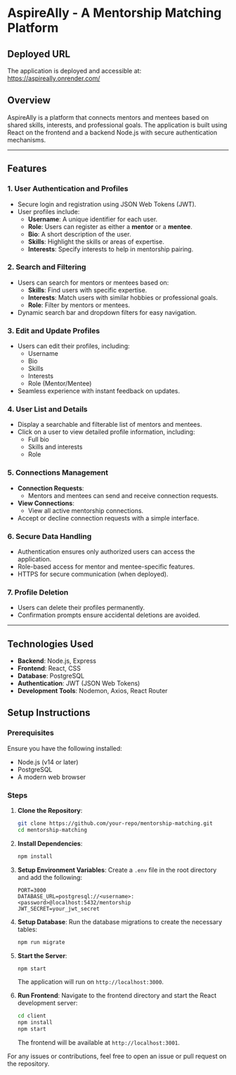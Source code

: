 # AspireAlly - A Mentorship Matching Platform

## Deployed URL

The application is deployed and accessible at:
https://aspireally.onrender.com/

## Overview

AspireAlly is a platform that connects mentors and mentees based on shared skills, interests, and professional goals. The application is built using React on the frontend and a backend Node.js with secure authentication mechanisms.

---

## Features

### 1. User Authentication and Profiles

- Secure login and registration using JSON Web Tokens (JWT).
- User profiles include:
  - **Username**: A unique identifier for each user.
  - **Role**: Users can register as either a **mentor** or a **mentee**.
  - **Bio**: A short description of the user.
  - **Skills**: Highlight the skills or areas of expertise.
  - **Interests**: Specify interests to help in mentorship pairing.

### 2. Search and Filtering

- Users can search for mentors or mentees based on:
  - **Skills**: Find users with specific expertise.
  - **Interests**: Match users with similar hobbies or professional goals.
  - **Role**: Filter by mentors or mentees.
- Dynamic search bar and dropdown filters for easy navigation.

### 3. Edit and Update Profiles

- Users can edit their profiles, including:
  - Username
  - Bio
  - Skills
  - Interests
  - Role (Mentor/Mentee)
- Seamless experience with instant feedback on updates.

### 4. User List and Details

- Display a searchable and filterable list of mentors and mentees.
- Click on a user to view detailed profile information, including:
  - Full bio
  - Skills and interests
  - Role

### 5. Connections Management

- **Connection Requests**:
  - Mentors and mentees can send and receive connection requests.
- **View Connections**:
  - View all active mentorship connections.
- Accept or decline connection requests with a simple interface.

### 6. Secure Data Handling

- Authentication ensures only authorized users can access the application.
- Role-based access for mentor and mentee-specific features.
- HTTPS for secure communication (when deployed).

### 7. Profile Deletion

- Users can delete their profiles permanently.
- Confirmation prompts ensure accidental deletions are avoided.

---

## Technologies Used

- **Backend**: Node.js, Express
- **Frontend**: React, CSS
- **Database**: PostgreSQL
- **Authentication**: JWT (JSON Web Tokens)
- **Development Tools**: Nodemon, Axios, React Router

## Setup Instructions

### Prerequisites

Ensure you have the following installed:

- Node.js (v14 or later)
- PostgreSQL
- A modern web browser

### Steps

1. **Clone the Repository**:

   ```bash
   git clone https://github.com/your-repo/mentorship-matching.git
   cd mentorship-matching
   ```

2. **Install Dependencies**:

   ```bash
   npm install
   ```

3. **Setup Environment Variables**:
   Create a `.env` file in the root directory and add the following:

   ```env
   PORT=3000
   DATABASE_URL=postgresql://<username>:<password>@localhost:5432/mentorship
   JWT_SECRET=your_jwt_secret
   ```

4. **Setup Database**:
   Run the database migrations to create the necessary tables:

   ```bash
   npm run migrate
   ```

5. **Start the Server**:

   ```bash
   npm start
   ```

   The application will run on `http://localhost:3000`.

6. **Run Frontend**:
   Navigate to the frontend directory and start the React development server:
   ```bash
   cd client
   npm install
   npm start
   ```
   The frontend will be available at `http://localhost:3001`.

For any issues or contributions, feel free to open an issue or pull request on the repository.
